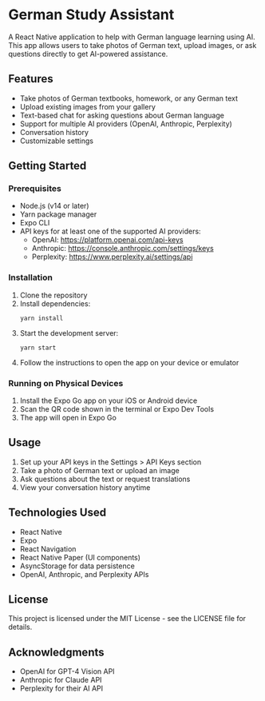 # German Study Assistant

A React Native application to help with German language learning using AI. This app allows users to take photos of German text, upload images, or ask questions directly to get AI-powered assistance.

## Features

- Take photos of German textbooks, homework, or any German text
- Upload existing images from your gallery
- Text-based chat for asking questions about German language
- Support for multiple AI providers (OpenAI, Anthropic, Perplexity)
- Conversation history
- Customizable settings

## Getting Started

### Prerequisites

- Node.js (v14 or later)
- Yarn package manager
- Expo CLI
- API keys for at least one of the supported AI providers:
  - OpenAI: https://platform.openai.com/api-keys
  - Anthropic: https://console.anthropic.com/settings/keys
  - Perplexity: https://www.perplexity.ai/settings/api

### Installation

1. Clone the repository
2. Install dependencies:
   ```
   yarn install
   ```
3. Start the development server:
   ```
   yarn start
   ```
4. Follow the instructions to open the app on your device or emulator

### Running on Physical Devices

1. Install the Expo Go app on your iOS or Android device
2. Scan the QR code shown in the terminal or Expo Dev Tools
3. The app will open in Expo Go

## Usage

1. Set up your API keys in the Settings > API Keys section
2. Take a photo of German text or upload an image
3. Ask questions about the text or request translations
4. View your conversation history anytime

## Technologies Used

- React Native
- Expo
- React Navigation
- React Native Paper (UI components)
- AsyncStorage for data persistence
- OpenAI, Anthropic, and Perplexity APIs

## License

This project is licensed under the MIT License - see the LICENSE file for details.

## Acknowledgments

- OpenAI for GPT-4 Vision API
- Anthropic for Claude API
- Perplexity for their AI API 